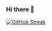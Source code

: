 ### Hi there 👋

[![GitHub Streak](http://github-readme-streak-stats.herokuapp.com?user=jakubczubak&theme=dark&hide_border=true)](https://git.io/streak-stats)
